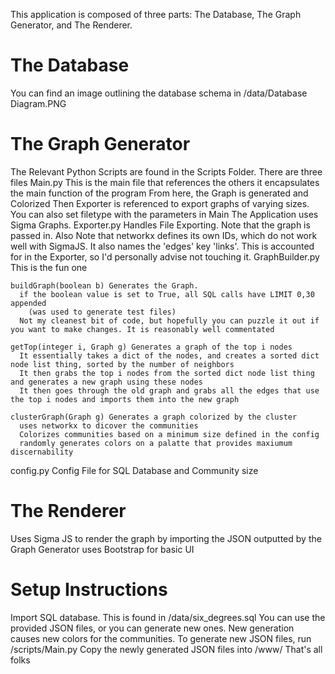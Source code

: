 This application is composed of three parts: The Database, The Graph Generator, and The Renderer. 

The Database
============
You can find an image outlining the database schema in /data/Database Diagram.PNG


The Graph Generator
===================
The Relevant Python Scripts are found in the Scripts Folder. 
There are three files
  Main.py
    This is the main file that references the others
    it encapsulates the main function of the program
    From here, the Graph is generated and Colorized
    Then Exporter is referenced to export graphs of varying sizes. You can also set filetype with the parameters in Main
      The Application uses Sigma Graphs. 
  Exporter.py
    Handles File Exporting. 
    Note that the graph is passed in. 
    Also Note that networkx defines its own IDs, which do not work well with SigmaJS. It also names the 'edges' key 'links'. 
      This is accounted for in the Exporter, so I'd personally advise not touching it. 
  GraphBuilder.py
    This is the fun one

    buildGraph(boolean b) Generates the Graph. 
      if the boolean value is set to True, all SQL calls have LIMIT 0,30 appended
        (was used to generate test files)
      Not my cleanest bit of code, but hopefully you can puzzle it out if you want to make changes. It is reasonably well commentated

    getTop(integer i, Graph g) Generates a graph of the top i nodes
      It essentially takes a dict of the nodes, and creates a sorted dict node list thing, sorted by the number of neighbors
      It then grabs the top i nodes from the sorted dict node list thing and generates a new graph using these nodes
      It then goes through the old graph and grabs all the edges that use the top i nodes and imports them into the new graph

    clusterGraph(Graph g) Generates a graph colorized by the cluster
      uses networkx to dicover the communities
      Colorizes communities based on a minimum size defined in the config
      randomly generates colors on a palatte that provides maxiumum discernability

  config.py
    Config File for SQL Database and Community size

The Renderer
=============
  Uses Sigma JS to render the graph by importing the JSON outputted by the Graph Generator
  uses Bootstrap for basic UI


Setup Instructions
==================
Import SQL database. This is found in /data/six_degrees.sql
You can use the provided JSON files, or you can generate new ones. New generation causes new colors for the communities. 
To generate new JSON files, run /scripts/Main.py
Copy the newly generated JSON files into /www/
That's all folks

